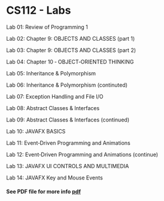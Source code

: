 # CS112 - Labs

Lab 01: Review of Programming 1

Lab 02: Chapter 9: OBJECTS AND CLASSES (part 1)

Lab 03: Chapter 9: OBJECTS AND CLASSES (part 2)

Lab 04: Chapter 10 ‐ OBJECT‐ORIENTED THINKING

Lab 05: Inheritance & Polymorphism

Lab 06: Inheritance & Polymorphism (continuted)

Lab 07: Exception Handling and File I/O

Lab 08: Abstract Classes & Interfaces

Lab 09: Abstract Classes & Interfaces (continued)

Lab 10: JAVAFX BASICS

Lab 11: Event‐Driven Programming and Animations

Lab 12: Event‐Driven Programming and Animations (continue)

Lab 13: JAVAFX UI CONTROLS AND MULTIMEDIA

Lab 14: JAVAFX Key and Mouse Events

#### See PDF file for more info [pdf](Students_CS112_v001.pdf)
